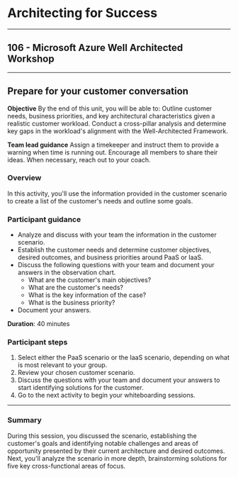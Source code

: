 # Architecting for Success

---

## 106 - Microsoft Azure Well Architected Workshop

---

## Prepare for your customer conversation

**Objective**
By the end of this unit, you will be able to:
Outline customer needs, business priorities, and key architectural characteristics given a realistic customer workload.
Conduct a cross-pillar analysis and determine key gaps in the workload's alignment with the Well-Architected Framework.
  
**Team lead guidance**
Assign a timekeeper and instruct them to provide a warning when time is running out.
Encourage all members to share their ideas.
When necessary, reach out to your coach.

### Overview

In this activity, you'll use the information provided in the customer scenario to create a list of the customer's needs and outline some goals.

### Participant guidance

* Analyze and discuss with your team the information in the customer scenario.
* Establish the customer needs and determine customer objectives, desired outcomes, and business priorities around PaaS or IaaS.
* Discuss the following questions with your team and document your answers in the observation chart.  
  * What are the customer's main objectives?
  * What are the customer's needs?
  * What is the key information of the case?
  * What is the business priority?
* Document your answers.
  
**Duration**: 40 minutes

### Participant steps

1. Select either the PaaS scenario or the IaaS scenario, depending on what is most relevant to your group.
2. Review your chosen customer scenario.
3. Discuss the questions with your team and document your answers to start identifying solutions for the customer.
4. Go to the next activity to begin your whiteboarding sessions.

---

### Summary

During this session, you discussed the scenario, establishing the customer's goals and identifying notable challenges and areas of opportunity presented by their current architecture and desired outcomes. Next, you'll analyze the scenario in more depth, brainstorming solutions for five key cross-functional areas of focus.
